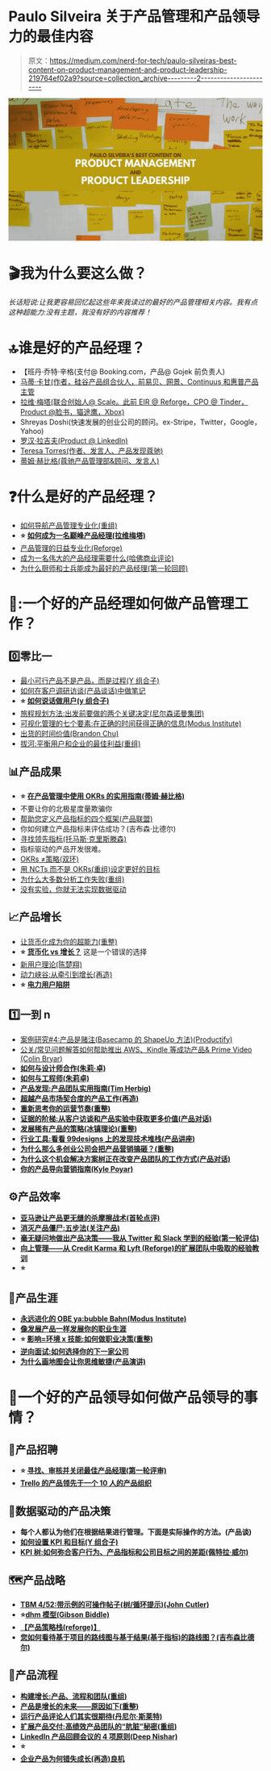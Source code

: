# Paulo Silveira 关于产品管理和产品领导力的最佳内容

> 原文：<https://medium.com/nerd-for-tech/paulo-silveiras-best-content-on-product-management-and-product-leadership-219764ef02a9?source=collection_archive---------2----------------------->

![](img/5f209e4166c19a9123a1d8a2f9251704.png)

# 🎬我为什么要这么做？

*长话短说:让我更容易回忆起这些年来我读过的最好的产品管理相关内容。我有点这种超能力:没有主题，我没有好的内容推荐！*

# 🔝谁是好的产品经理？

*   【班丹·乔特·辛格(支付@ Booking.com，产品@ Gojek 前负责人)
*   [马蒂·卡甘(作者，硅谷产品组合伙人，前易贝、网景、Continuus 和惠普产品主管](https://www.linkedin.com/in/cagan/)
*   [拉维·梅塔(联合创始人@ Scale。此前 EIR @ Reforge，CPO @ Tinder，Product @脸书，猫途鹰，Xbox)](https://www.linkedin.com/in/ravimehta/)
*   Shreyas Doshi(快速发展的创业公司的顾问。ex-Stripe，Twitter，Google，Yahoo)
*   [罗汉·拉吉夫(Product @ LinkedIn)](https://www.linkedin.com/in/rohanrajiv/)
*   [Teresa Torres(作者、发言人、产品发现蔻驰)](https://www.linkedin.com/in/teresatorres/)
*   [蒂姆·赫比格(蔻驰产品管理部&顾问、发言人)](https://www.linkedin.com/in/herbigt/)

# ❓什么是好的产品经理？

*   [如何导航产品管理专业化(重组)](https://www.reforge.com/blog/product-specializations-pt2)
*   **⭐** [**如何成为一名巅峰产品经理(拉维梅塔)**](https://www.ravi-mehta.com/product-manager-skills/)
*   [产品管理的日益专业化(Reforge)](https://www.reforge.com/blog/product-specializations)
*   [成为一名伟大的产品经理需要什么(哈佛商业评论)](https://hbr.org/2017/12/what-it-takes-to-become-a-great-product-manager)
*   [为什么厨师和士兵能成为最好的产品经理(第一轮回顾)](https://review.firstround.com/why-soldiers-and-chefs-make-the-best-product-managers)

# 🧰:一个好的产品经理如何做产品管理工作？

## 0️⃣零比一

*   [最小可行产品不是产品，而是过程(Y 组合子)](https://www.ycombinator.com/library/4Q-a-minimum-viable-product-is-not-a-product-it-s-a-process)
*   [如何在客户调研访谈(产品谈话)中做笔记](https://www.producttalk.org/2016/02/how-to-take-notes-during-customer-research-interviews/)
*   **⭐** [**如何说话做用户(y 组合子)**](https://www.ycombinator.com/library/6g-how-to-talk-to-users)
*   [旅程规划方法:出发前要做的两个关键决定(尼尔森诺曼集团)](https://www.nngroup.com/articles/journey-mapping-approaches/)
*   [可视化管理的七个要素:在正确的时间获得正确的信息(Modus Institute)](https://www.modusinstitute.com/blog/seven-elements-visual-management)
*   [出货的时间价值(Brandon Chu)](https://blackboxofpm.com/the-time-value-of-shipping-6deaf8d7d565)
*   [拔河:平衡用户和企业的最佳利益(重组)](https://www.reforge.com/blog/balancing-user-vs-business)

## 📊产品成果

*   **⭐** [**在产品管理中使用 OKRs 的实用指南(蒂姆·赫比格)**](https://herbig.co/okrs-product-management/)
*   不要让你的北极星度量欺骗你
*   [帮助您定义产品指标的四个框架(产品联盟)](https://productcoalition.com/four-frameworks-to-help-you-define-product-metrics-ff5926ac1ea5)
*   你如何建立产品指标来评估成功？(吉布森·比德尔)
*   [寻找领先指标(托马斯·克里斯滕森)](https://tomchris.com/notes/snapshot~03ZrmQU2bZiFGsjN3iAi)
*   指标驱动的产品开发很难。
*   [OKRs ≠策略(双环)](https://blog.doubleloop.app/okrs-strategy/)
*   [用 NCTs 而不是 OKRs(重组)设定更好的目标](https://www.reforge.com/blog/set-better-goals-with-ncts-not-okrs)
*   [为什么大多数分析工作失败(重组)](https://www.reforge.com/blog/why-most-analytics-efforts-fail)
*   [没有实验，你就无法实现数据驱动](https://www.reforge.com/blog/you-cannot-be-data-driven-without-experimentation)

## 📈产品增长

*   [让货币化成为你的超能力(重整)](https://www.reforge.com/blog/making-monetization-your-superpower)
*   **⭐** [**货币化 vs 增长？**](https://www.reforge.com/blog/monetization-vs-growth-its-a-false-choice) 这是一个错误的选择
*   [新用户理论(陈楚翔)](https://andrewchen.com/the-adjacent-user-theory/)
*   [动力峡谷:从牵引到增长(再造)](https://www.reforge.com/blog/the-momentum-canyon)
*   **⭐** [**电力用户陷阱**](https://www.reforge.com/blog/the-power-user-trap)

## 1️⃣󠁎󠁎一到 n

*   [案例研究#4:产品是赌注(Basecamp 的 ShapeUp 方法)(Productify)](https://productify.substack.com/p/case-study-1-products-are-bets-shapeup)
*   [公关/常见问题解答如何帮助推出 AWS、Kindle 等成功产品& Prime Video (Colin Bryar)](https://coda.io/@colin-bryar/working-backwards-how-write-an-amazon-pr-faq)
*   **[**如何与设计师合作(朱莉·卓)**](/the-year-of-the-looking-glass/how-to-work-with-designers-6c975dede146)**
*   ****[**如何与工程师(朱莉卓)**](/the-year-of-the-looking-glass/how-to-work-with-engineers-a3163ff1eced)****
*   ****[产品发现:产品团队实用指南(Tim Herbig)](https://herbig.co/product-discovery/)****
*   ****[超越产品市场契合度的产品工作(再造)](https://www.reforge.com/blog/product-work-beyond-product-market-fit)****
*   ****[重新思考你的运营节奏(重整)](https://www.reforge.com/blog/operating-cadence)****
*   ****[证据的阶梯:从客户访谈和产品实验中获取更多价值(产品对话)](https://www.producttalk.org/2017/03/ladder-of-evidence/)****
*   ****[发展稀有产品的策略(冰镇理论)(重整)](https://www.reforge.com/blog/strategies-to-grow-infrequent-products)****
*   ****[行业工具:看看 99designs 上的发现技术堆栈(产品讲座)](https://www.producttalk.org/2021/12/tools-99-designs/)****
*   ****[为什么那么多创业公司会把产品营销搞砸？(重整)](https://www.reforge.com/blog/why-startups-get-product-marketing-wrong)****
*   ****[为什么这个机会解决方案树正在改变产品团队的工作方式(产品对话)](https://www.producttalk.org/2016/08/opportunity-solution-tree/)****
*   ****[你的产品导向营销指南(Kyle Poyar)](https://kylepoyar.substack.com/p/your-guide-to-product-led-marketing)****

## ****⚙️产品效率****

*   ****[亚马逊让产品更无缝的杀摩擦战术(首轮点评)](https://review.firstround.com/amazons-friction-killing-tactics-to-make-products-more-seamless)****
*   ****[消灭产品僵尸:五步法(关注产品)](https://www.mindtheproduct.com/killing-product-zombies-a-five-step-approach/)****
*   ****[毫无疑问地做出产品决策——我从 Twitter 和 Slack 学到的经验(第一轮评估)](https://review.firstround.com/make-product-decisions-without-doubt-my-lessons-from-twitter-and-slack)****
*   ****[向上管理——从 Credit Karma 和 Lyft (Reforge)的扩展团队中吸取的经验教训](https://www.reforge.com/blog/managing-up)****
*   ******⭐******

## ****📝产品生涯****

*   ****[永远进化的 OBE ya:bubble Bahn(Modus Institute)](https://www.modusinstitute.com/blog/always-evolving-obeya)****
*   ****[像发展产品一样发展你的职业生涯](https://www.reforge.com/blog/grow-your-career-like-you-grow-product)****
*   ******⭐** [**影响=环境 x 技能:如何做职业决策(重整)**](https://www.reforge.com/blog/how-to-make-career-decisions)****
*   ****[逆向面试:如何选择你的下一家公司](https://www.reforge.com/blog/reverse-interview)****
*   ****[为什么画地图会让你思维敏捷(产品演讲)](https://www.producttalk.org/2016/01/why-drawing-maps-sharpens-your-thinking/)****

# ****🤔一个好的产品领导如何做产品领导的事情？****

## ****📧产品招聘****

*   ******⭐** [**寻找、审核并关闭最佳产品经理(第一轮评审)**](https://review.firstround.com/find-vet-and-close-the-best-product-managers-heres-how)****
*   ****[Trello 的产品领先于一个 10 人的产品组织](https://review.firstround.com/trellos-product-lead-on-the-unique-ramp-to-a-10-person-product-org)****

## ****💾数据驱动的产品决策****

*   ****每个人都认为他们在根据结果进行管理。下面是实际操作的方法。(产品谈)****
*   ****[如何设置 KPI 和目标(Y 组合子)](https://www.ycombinator.com/library/6j-how-to-set-kpis-and-goals-sus-2019)****
*   ****[KPI 树:如何弥合客户行为、产品指标和公司目标之间的差距(佩特拉·威尔)](https://www.petra-wille.com/blog/kpi-trees-how-to-bridge-the-gap-between-customer-behavior-product-metrics-and-company-goals)****

## ****🗺️产品战略****

*   ****[TBM 4/52:带示例的可操作帖子(树/循环提示)(John Cutler)](https://cutlefish.substack.com/p/tbm-452-an-actionable-post-with-examples)****
*   ******⭐**[**dhm 模型(Gibson Biddle)**](https://gibsonbiddle.medium.com/2-the-dhm-model-6ea5dfd80792)****
*   ******[**【产品策略栈(reforge)】**](https://www.reforge.com/blog/the-product-strategy-stack)******
*   ****[您如何看待基于项目的路线图与基于结果(基于指标)的路线图？(吉布森比德尔)](https://askgib.substack.com/p/what-do-you-think-about-project-based)****

## ****🔧产品流程****

*   ****[构建增长:产品、流程和团队(重组)](https://www.reforge.com/blog/growth-system)****
*   ****[产品是增长的未来——原因如下(重整)](https://www.reforge.com/blog/freemium-product-future-of-growth)****
*   ****[运行产品评论人们其实很期待(丹尼尔·斯莱特)](https://www.linkedin.com/pulse/running-product-reviews-people-actually-look-forward-daniel-slate/?articleId=6495536486342098944)****
*   ****[扩展产品交付:高绩效产品团队的“肮脏”秘密(重组)](https://www.reforge.com/blog/scaling-product-delivery)****
*   ****[LinkedIn 产品回顾会议的 4 项原则(Deep Nishar)](https://coda.io/@deepnishar/the-4-principles-of-linkedin-s-product-review-meetings)****
*   ******⭐******
*   ****[企业产品为何错失成长(再造)良机](https://www.reforge.com/blog/enterprise-growth)****